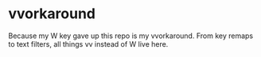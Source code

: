 # vvorkaround
Because my W key gave up this repo is my vvorkaround. From key remaps to text filters, all things vv instead of W live here.
